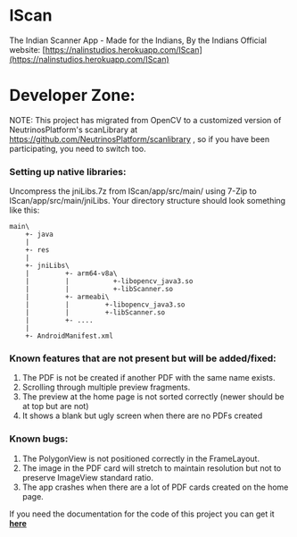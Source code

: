 # IScan
The Indian Scanner App - Made for the Indians, By the Indians
Official website: [https://nalinstudios.herokuapp.com/IScan](https://nalinstudios.herokuapp.com/IScan)  

# Developer Zone:
NOTE: This project has migrated from OpenCV to a customized version of NeutrinosPlatform's scanLibrary at https://github.com/NeutrinosPlatform/scanlibrary , so if you have been participating, you need to switch too.
### Setting up native libraries:

Uncompress the jniLibs.7z from IScan/app/src/main/ using 7-Zip to IScan/app/src/main/jniLibs. Your directory structure should look something like this:
~~~shell
main\
    +- java
    |
    +- res
    |
    +- jniLibs\
    |         +- arm64-v8a\
    |         |           +-libopencv_java3.so
    |         |           +-libScanner.so
    |         +- armeabi\
    |         |         +-libopencv_java3.so
    |         |         +-libScanner.so
    |         +- ....
    |
    +- AndroidManifest.xml
~~~

### Known features that are not present but will be added/fixed:
1) The PDF is not be created if another PDF with the same name exists.
2) Scrolling through multiple preview fragments.
3) The preview at the home page is not sorted correctly (newer should be at top but are not)
4) It shows a blank but ugly screen when there are no PDFs created

### Known bugs:
1) The PolygonView is not positioned correctly in the FrameLayout.
2) The image in the PDF card will stretch to maintain resolution but not to preserve ImageView standard ratio.
3) The app crashes when there are a lot of PDF cards created on the home page.

If you need the documentation for the code of this project you can get it **[here](https://nalin-2005.github.io/IScan)**
